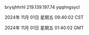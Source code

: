 brysjhhrhl 219.139.197.74 yqqlmgsycl

2024年 11月 01日 星期五 09:40:02 CST

2024年 11月 01日 星期五 01:40:02 GMT
